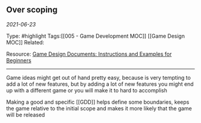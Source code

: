 ## Over scoping 
*2021-06-23*

Type: #highlight 
Tags:[[005 - Game Development MOC]] [[Game Design MOC]]
Related: 

Resource: [Game Design Documents: Instructions and Examples for Beginners](https://www.gamedesigning.org/learn/game-design-document/)

---
Game ideas might get out of hand pretty easy, because is very tempting to add a lot of new features, but by adding a lot of new features you might end up with a different game or you will make it to hard to accomplish

Making a good and specific [[GDD]] helps define some boundaries, keeps the game relative to the initial scope and makes it more likely that the game will be released